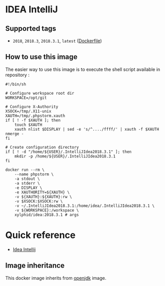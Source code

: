 # IDEA IntelliJ

## Supported tags

* `2018`, `2018.3`, `2018.3.1`, `latest` ([Dockerfile](https://github.com/xylphid/docker-idea/blob/master/2018/Dockerfile))

## How to use this image

The easier way to use this image is to execute the shell script available in repository :
```
#!/bin/sh

# Configure workspace root dir
WORKSPACE=/opt/git

# Configure X-Authority
XSOCK=/tmp/.X11-unix
XAUTH=/tmp/.phpstorm.xauth
if [ ! -f $XAUTH ]; then
    touch $XAUTH
    xauth nlist $DISPLAY | sed -e 's/^..../ffff/' | xauth -f $XAUTH nmerge -
fi

# Create configuration directory
if [ ! -d "/home/${USER}/.IntelliJIdea2018.3.1" ]; then
    mkdir -p /home/${USER}/.IntelliJIdea2018.3.1
fi

docker run --rm \
    --name phpstorm \
    -a stdout \
    -a stderr \
    -e DISPLAY \
    -e XAUTHORITY=${XAUTH} \
    -v ${XAUTH}:${XAUTH}:rw \
    -v $XSOCK:$XSOCK:rw \
    -v ~/.IntelliJIdea2018.3.1:/home/idea/.IntelliJIdea2018.3.1 \
    -v ${WORKSPACE}:/workspace \
    xylphid/idea:2018.3.1 # args
```

# Quick reference

* [Idea Intellij](https://www.jetbrains.com/idea/)

## Image inheritance

This docker image inherits from [openjdk](https://hub.docker.com/_/openjdk/) image.